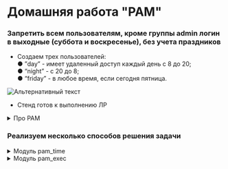 # Домашняя работа "PAM"

### Запретить всем пользователям, кроме группы admin логин в выходные (суббота и воскресенье), без учета праздников

+ Создаем трех пользователей:  
● ”day” - имеет удаленный доступ каждый день с 8 до 20;  
● “night” - с 20 до 8;  
● “friday” - в любое время, если сегодня пятница.  

![Альтернативный текст](https://i.ibb.co/SB5k0wc/1234.png)

+ Стенд готов к выполнению ЛР

<details>
  <summary>Про PAM</summary>
  
  PAM (Pluggable Authentication Modules - подключаемые модули
аутентификации) - это набор библиотек, которые позволяют
интегрировать различные методы аутентификации в виде единого
API, что позволяет предоставить единые механизмы для управления,
встраивания прикладных программ в процесс аутентификации.  
PAM решает следующие задачи:  
Authentication - Аутентификация, идентификация, процесс
подтверждения пользователем своей “подлинности”, ввод логина
и пароля;  
Authorization - Авторизация, процесс наделения пользователя
правами (предоставления доступа к каким-либо объектам);  
Accounting - Запись информации о произошедших событиях.  
  
</details>

### Реализуем несколько способов решения задачи

<details>
  <summary>Модуль pam_time</summary>
  
  + Настройки данного модуля хранятся в файле /etc/security/time.conf
  + Добавим в конец файла строки:  
    ```
    *;*;day;Al0800-2000  
    *;*;night;!Al0800-2000  
    *;*;friday;Fr  
    ```
    Разные параметры отделяются символом ";". Разберем первую
строку:

```
- “*” сервис, к которому применяется правило
- "*" имя терминала, к которому применяется правило
- имя пользователя (day), для которого данное правило будет действовать
- время (Al0800-2000), когда правило носит разрешающий характер
```
+ Теперь настроим PAM, так как по-умолчанию данный модуль не
подключен. Для этого приведем файл /etc/pam.d/sshd к виду:

```
account     required    pam_nologin.so
account     required    pam_time.so
```

+ Проверяем в отдельном терминале доступ к
серверу по ssh для созданных пользователей  

!!! В методичке было указано настроить /etc/pam.d/sshd
Не отрабатывало, пока не настроил - **/etc/pam.d/login**

У-успех
![Альтернативный текст](https://i.ibb.co/DRMZpBS/1234.png)
</details>

<details>
  <summary>Модуль pam_exec</summary>

+ Переустановил ВМ
+ В /etc/pam.d/sshd внес изменения:
```
account required pam_nologin.so  
account required pam_exec.so /usr/local/bin/test_login.sh
```
+ [test_login.sh](test_login.sh) 
<details>
  <summary>Про скрипт</summary>

При запуске данного скрипта PAM-модулем будет передана
переменная окружения PAM_USER, содержащая имя пользователя.
Скрипт содержит простую логику. Если имя пользователя friday, то
проверям день недели, если пятница, то возвращаем 0, если нет, то
1 и завершаем скрипт.
Если же указан другой пользователь, то в строке
is_day_hours=$(($(test $hour -ge 8; echo $?)+$(test $hour -lt
20; echo $?)))
происходит проверка принадлжит ли текущее значение времени
(переменная hour) диапазону от 8 до 20 часов. Если да, то
is_day_hours примет значение 0, если нет 1. Дальше проверяем имя
пользователя и соотвествие ему. Если пользователь day и часы
"дневные", то возвращаем 0, если пользователь night и часы НЕ
дневные, то так же возвращаем ноль. В противном случае скрипт
вернет 1. Если в PAM_USER указано какое-то другое имя пользователя,
то скрипт вернет 0.
На основании кода завершения скрипта модуль pam_exec принимает
решение. Если вернулся 0, то все в порядке и пользователь будет
авторизован, в обратном случае нет.
+ [test_login.sh](test_login.sh) 
</details>
</details>